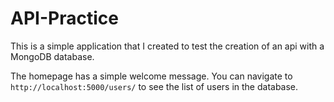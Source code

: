 # API-Practice

This is a simple application that I created to test the creation of an api with a MongoDB database.

The homepage has a simple welcome message.
You can navigate to `http://localhost:5000/users/` to see the list of users in the database.
